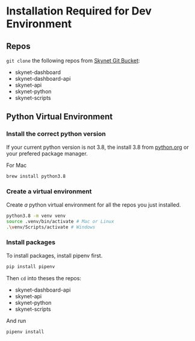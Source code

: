 # Installation Required for Dev Environment

## Repos
`git clone` the following repos from [Skynet Git Bucket](https://code.skynet.unc.edu/projects/SKYNET):
*   skynet-dashboard
*   skynet-dashboard-api
*   skynet-api
*   skynet-python
*   skynet-scripts

## Python Virtual Environment
### Install the correct python version
If your current python version is not 3.8, the install 3.8 from [python.org](https://www.python.org/downloads/release/python-3810/) or your prefered package manager.

For Mac
```sh
brew install python3.8
```
### Create a virtual environment
Create _a_ python virtual environment for all the repos you just installed.
```sh
python3.8 -m venv venv
source .venv/bin/activate # Mac or Linux
.\venv/Scripts/activate # Windows
```

### Install packages
To install packages, install pipenv first.
```sh
pip install pipenv
```
Then `cd` into theses the repos:
*   skynet-dashboard-api
*   skynet-api
*   skynet-python
*   skynet-scripts

And run
```sh
pipenv install
```
